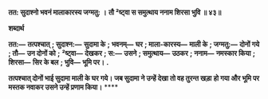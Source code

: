 **तत: सुदाश्नो भवनं मालाकारस्य जग्मतु: ।** **तौ ²ष्ट्वा स समुत्थाय ननाम शिरसा भुवि ॥ ४३॥** 

**शब्दार्थ** 

**तत:—** **तत्पश्चात्** **; सुदाश्न:—** **सुदामा के** **; भवनम्—** **घर** **; माला-कारस्य—** **माली के** **; जग्मतु:—** **दोनों गये** **; तौ—** **उन दोनों को** **;** **²ष्ट्वा—** **देखकर** **; स:—** **उसने** **; समुत्थाय—** **उठकर** **; ननाम—** **नमस्कार किया** **; शिरसा—** **सिर के बल** **; भुवि—** **भूमि पर।** **.** 

**तत्पश्चात् दोनों भाई सुदामा माली के घर गये। जब सुदामा ने उन्हें देखा तो वह तुरन्त खड़ा** **हो गया और भूमि पर मस्तक नवाकर उसने उन्हें प्रणाम किया।** **** 
